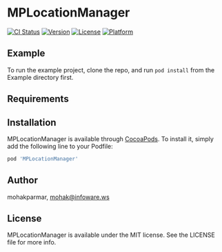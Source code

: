 # MPLocationManager

[![CI Status](https://img.shields.io/travis/mohakparmar/MPLocationManager.svg?style=flat)](https://travis-ci.org/mohakparmar/MPLocationManager)
[![Version](https://img.shields.io/cocoapods/v/MPLocationManager.svg?style=flat)](https://cocoapods.org/pods/MPLocationManager)
[![License](https://img.shields.io/cocoapods/l/MPLocationManager.svg?style=flat)](https://cocoapods.org/pods/MPLocationManager)
[![Platform](https://img.shields.io/cocoapods/p/MPLocationManager.svg?style=flat)](https://cocoapods.org/pods/MPLocationManager)

## Example

To run the example project, clone the repo, and run `pod install` from the Example directory first.

## Requirements

## Installation

MPLocationManager is available through [CocoaPods](https://cocoapods.org). To install
it, simply add the following line to your Podfile:

```ruby
pod 'MPLocationManager'
```

## Author

mohakparmar, mohak@infoware.ws

## License

MPLocationManager is available under the MIT license. See the LICENSE file for more info.
